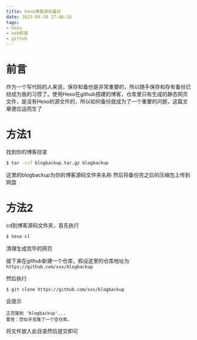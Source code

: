 ```yaml
---
title: hexo博客源码备份
date: 2023-04-10 17:46:16
tags:
- hexo
- web前端
- github
---
```


# 前言
作为一个写代码的人来说，保存和备份是非常重要的，所以随手保存和存有备份已经成为我的习惯了。使用Hexo在github搭建的博客，仓库里只有生成的静态网页文件，是没有Hexo的源文件的，所以如何备份就成为了一个重要的问题，这篇文章便应运而生了

# 方法1 

找到你的博客目录
```bash
$ tar -cvf blogbackup.tar.gz blogbackup
```
这里的blogbackup为你的博客源码文件夹名称
然后将备份完之后的压缩包上传到网盘

# 方法2

cd到博客源码文件夹，首先执行
```bash
$ hexo cl
```
清理生成完毕的网页

接下来在github新建一个仓库，假设这里的仓库地址为`https://github.com/xxx/blogbackup`

然后执行
```bash
$ git clone https://github.com/xxx/blogbackup
```
会提示
```text
正克隆到 'blogbackup'...
警告：您似乎克隆了一个空仓库。
```
将文件放入此目录然后提交即可
